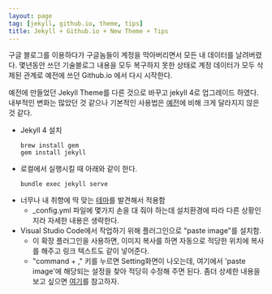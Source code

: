 ```yaml
---
layout: page
tag: [jekyll, github.io, theme, tips]
title: Jekyll + Github.io + New Theme + Tips
---
```


구글 블로그를 이용하다가 구글놈들이 계정을 막아버리면서 모든 내 데이터를 날려버렸다.
몇년동안 쓰던 기술블로그 내용을 모두 복구하지 못한 상태로 계정 데이터가 모두 삭제된 관계로 예전에 쓰던 Github.io 에서 다시 시작한다.

예전에 만들었던 Jekyll Theme를 다른 것으로 바꾸고 jekyll 4로 업그레이드 하였다.
내부적인 변화는 많았던 것 같으나 기본적인 사용법은 [예전](https://superwhyun.github.io/documentation/2018/02/02/github-blog/)에 비해 크게 달라지지 않은것 같다.


- Jekyll 4 설치 
  ```
  brew install gem
  gem install jekyll
  ```
- 로컬에서 실행시킬 때 아래와 같이 한다.
  ``` 
  bundle exec jekyll serve
  ```
- 너무나 내 취향에 딱 맞는 [테마](https://github.com/simpleyyt/jekyll-theme-next)를 발견해서 적용함
  - _config.yml 파일에 몇가지 손을 대 줘야 하는데 설치환경에 따라 다른 상황인지라 자세한 내용은 생략한다.
- Visual Studio Code에서 작업하기 위해 플러그인으로 "paste image"를 설치함. 
  - 이 확장 플러그인을 사용하면, 이미지 복사를 하면 자동으로 적당한 위치에 복사를 해주고 링크 텍스트도 같이 넣어준다.
  - "command + ," 키를 누르면 Setting화면이 나오는데, 여기에서 'paste image'에 해당되는 설정을 찾아 적당히 수정해 주면 된다. 좀더 상세한 내용을 보고 싶으면 [여기](https://teamsmiley.github.io/2019/02/14/vscode-paste-image/)를 참고하자.

